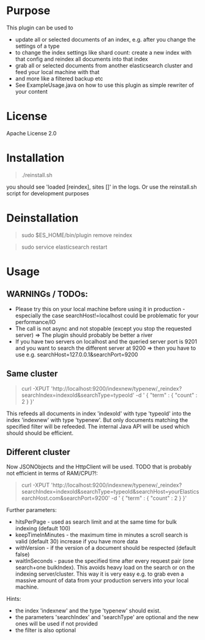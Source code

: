 # Purpose

This plugin can be used to

 * update all or selected documents of an index, e.g. after you change the settings of a type 
 * to change the index settings like shard count: create a new index with that config and reindex all documents into that index
 * grab all or selected documents from another elasticsearch cluster and feed your local machine with that
 * and more like a filtered backup etc
 * See ExampleUsage.java on how to use this plugin as simple rewriter of your content

# License

Apache License 2.0


# Installation

> ./reinstall.sh

you should see 'loaded [reindex], sites []' in the logs. Or use the reinstall.sh script for development purposes


# Deinstallation

> sudo $ES_HOME/bin/plugin remove reindex

> sudo service elasticsearch restart


# Usage

## WARNINGs / TODOs:

 * Please try this on your local machine before using it in production - especially the case searchHost!=localhost could be problematic for your performance/IO
 * The call is not async and not stopable (except you stop the requested server) => The plugin should probably be better a river
 * If you have two servers on localhost and the queried server port is 9201 and you want to search
   the different server at 9200 => then you have to use e.g. searchHost=127.0.0.1&searchPort=9200

## Same cluster 

> curl -XPUT 'http://localhost:9200/indexnew/typenew/_reindex?searchIndex=indexold&searchType=typeold' -d '
>  { "term" : { "count" : 2 } }'

This refeeds all documents in index 'indexold' with type 'typeold' into the index 'indexnew' with type 'typenew'.
But only documents matching the specified filter will be refeeded. The internal Java API will be used which should
should be efficient.

## Different cluster 

Now JSONObjects and the HttpClient will be used. TODO that is probably not efficient in terms of RAM/CPU?!:

> curl -XPUT 'http://localhost:9200/indexnew/typenew/_reindex?searchIndex=indexold&searchType=typeold&searchHost=yourElasticsearchHost.com&searchPort=9200' -d '
>  { "term" : { "count" : 2 } }'

Further parameters:
 * hitsPerPage - used as search limit and at the same time for bulk indexing (default 100)
 * keepTimeInMinutes - the maximum time in minutes a scroll search is valid (default 30) increase if you have more data
 * withVersion - if the version of a document should be respected (default false)
 * waitInSeconds - pause the specified time after every request pair (one search+one bulkIndex). 
   This avoids heavy load on the search or on the indexing server/cluster. This way it is very easy
   e.g. to grab even a massive amount of data from your production servers into your local machine.

Hints:
 * the index 'indexnew' and the type 'typenew' should exist.
 * the parameters 'searchIndex' and 'searchType' are optional and the new ones will be used if not provided
 * the filter is also optional
